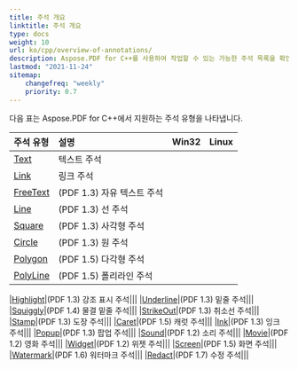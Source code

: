 ```yaml
---
title: 주석 개요
linktitle: 주석 개요
type: docs
weight: 10
url: ko/cpp/overview-of-annotations/
description: Aspose.PDF for C++를 사용하여 작업할 수 있는 가능한 주석 목록을 확인하세요.
lastmod: "2021-11-24"
sitemap:
    changefreq: "weekly"
    priority: 0.7
---
```


다음 표는 Aspose.PDF for C++에서 지원하는 주석 유형을 나타냅니다.

|**주석 유형**|**설명**|**Win32**|**Linux**|
| :- | :- | :- | :- |
|[Text](/pdf/cpp/text-annotation/)|텍스트 주석|||
|[Link](/pdf/cpp/extra-annotations/)|링크 주석|||
|[FreeText](/pdf/cpp/text-annotation/)|(PDF 1.3) 자유 텍스트 주석|||
|[Line](/pdf/cpp/figures-annotation/)|(PDF 1.3) 선 주석|||
|[Square](/pdf/cpp/figures-annotation/)|(PDF 1.3) 사각형 주석|||
|[Circle](/pdf/cpp/figures-annotation/)|(PDF 1.3) 원 주석|||
|[Polygon](/pdf/cpp/figures-annotation/)|(PDF 1.5) 다각형 주석|||
|[PolyLine](/pdf/cpp/figures-annotation/)|(PDF 1.5) 폴리라인 주석|||

|[Highlight](/pdf/cpp/highlights-annotation/)|(PDF 1.3) 강조 표시 주석|||
|[Underline](/pdf/cpp/highlights-annotation/)|(PDF 1.3) 밑줄 주석|||
|[Squiggly](/cpp/highlights-annotation/)|(PDF 1.4) 물결 밑줄 주석|||
|[StrikeOut](/pdf/cpp/highlights-annotation/)|(PDF 1.3) 취소선 주석|||
|[Stamp](/pdf/cpp/stamping/)|(PDF 1.3) 도장 주석|||
|[Caret](/pdf/cpp/extra-annotations/)|(PDF 1.5) 캐럿 주석|||
|[Ink](/pdf/cpp/figures-annotation/)|(PDF 1.3) 잉크 주석|||
|[Popup](/pdf/cpp/text-annotation/)|(PDF 1.3) 팝업 주석|||
|[Sound](/pdf/cpp/multimedia-annotation/)|(PDF 1.2) 소리 주석|||
|[Movie](/pdf/cpp/multimedia-annotation/)|(PDF 1.2) 영화 주석|||
|[Widget](/pdf/cpp/multimedia-annotation/)|(PDF 1.2) 위젯 주석|||
|[Screen](/pdf/cpp/multimedia-annotation/)|(PDF 1.5) 화면 주석|||
|[Watermark](/pdf/cpp/sticky-annotations/)|(PDF 1.6) 워터마크 주석|||
|[Redact](/pdf/cpp/extra-annotations/)|(PDF 1.7) 수정 주석|||